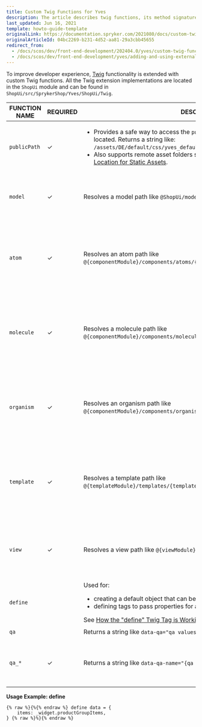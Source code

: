 ```yaml
---
title: Custom Twig Functions for Yves
description: The article describes twig functions, its method signatures, and examples of their usage.
last_updated: Jun 16, 2021
template: howto-guide-template
originalLink: https://documentation.spryker.com/2021080/docs/custom-twig-functions-for-yves
originalArticleId: 04bc2269-b231-4d52-aa81-29a3cbb45655
redirect_from:
  - /docs/scos/dev/front-end-development/202404.0/yves/custom-twig-functions-for-yves.html
  - /docs/scos/dev/front-end-development/yves/adding-and-using-external-libraries-in-yves.html
---
```


To improve developer experience, [Twig](https://twig.symfony.com/) functionality is extended with custom Twig functions. All the Twig extension implementations are located in the `ShopUi` module and can be found in `ShopUi/src/SprykerShop/Yves/ShopUi/Twig`.

| FUNCTION NAME | REQUIRED | DESCRIPTION | METHOD SIGNATURE | USAGE EXAMPLE |
| --- | --- | --- | --- | --- |
| `publicPath` | ✓ | <ul><li>Provides a safe way to access the `public` folder where compiled assets are located. Returns a string like:<br>`/assets/DE/default/css/yves_default.app.css.`</li><li>Also supports remote asset folders such as CDN resources. See [Custom Location for Static Assets](/docs/dg/dev/integrate-and-configure/integrate-custom-location-for-static-assets.html).</li></ul> | `function publicPath($relativePath: string): string`<ul><li>`$relativePath` - relative asset path</li></ul> | `{% raw %}{{{% endraw %} publicPath('css/yves_default.app.css') {% raw %}}}{% endraw %}`<br>`{% raw %}{{{% endraw %} publicPath('js/yves_default.runtime.js') {% raw %}}}{% endraw %}` |
| `model` | ✓ | Resolves a model path like `@ShopUi/models/{modelName}.twig`. | `function model($modelName: string): string`<ul><li>`$modelName` - model name</li></ul> | `{% raw %}{%{% endraw %} extends model('component') {% raw %}%}{% endraw %}` |
| `atom` | ✓ | Resolves an atom path like `@{componentModule}/components/atoms/{componentName}/{componentName}.twig`. | `function atom($componentName: string, $componentModule: string = 'ShopUi'): string`<ul><li>`$componentName` - component name</li><li>`$componentModule` - Spryker module</li></ul> | `{% raw %}{%{% endraw %} include atom('checkbox') only {% raw %}%}{% endraw %}` |
| `molecule` | ✓ | Resolves a molecule path like `@{componentModule}/components/molecules/{componentName}/{componentName}.twig`. | `function molecule($componentName: string, $componentModule: string = 'ShopUi'): string`<ul><li>`$componentName` - component name</li><li>`$componentModule` - Spryker module</li></ul> | `{% raw %}{%{% endraw %} extends molecule('card') {% raw %}%}{% endraw %}` |
| `organism` | ✓ | Resolves an organism path like `@{componentModule}/components/organisms/{componentName}/{componentName}.twig`. | `function organism($componentName: string, $componentModule: string = 'ShopUi'): string`<ul><li>`$componentName` - component name</li><li>`$componentModule` - Spryker module</li></ul> | `{% raw %}{%{% endraw %} include organism('header') only {% raw %}%}{% endraw %}` |
| `template` | ✓ | Resolves a template path like `@{templateModule}/templates/{templateName}/{templateName}.twig`. | `function template($templateName: string, $templateModule: string = 'ShopUi'): string`<ul><li>`$templateName` - template name</li><li>`$templateModule` - Spryker module</li></ul> | `{% raw %}{%{% endraw %} extends template('widget') {% raw %}%}{% endraw %}`<br>`{% raw %}{%{% endraw %} extends template('page-layout-catalog', 'CatalogPage') {% raw %}%}{% endraw %}` |
| `view` | ✓ | Resolves a view path like `@{viewModule}/views/{viewName}/{viewName}.twig`. | `function view($viewName: string, $viewModule: string = 'ShopUi'): string`<ul><li>`$viewName` - view name</li><li>`$viewModule` - Spryker module</li></ul> | `{% raw %}{%{% endraw %} extends view('voucher-form', 'DiscountWidget') {% raw %}%}{% endraw %}` |
| `define` |  | Used for:<ul><li>creating a default object that can be changed from context</li><li>defining tags to pass properties for a component</li></ul>See [How the "define" Twig Tag is Working](/docs/dg/dev/frontend-development/latest/define-twig-tag.html). | None | See **Usage Example: define** below. |
| `qa` |  | Returns a string like `data-qa="qa values here".` | `function qa($qaValues: string[] = []): string` | `{% raw %}{{{% endraw %} qa('submit-button') {% raw %}}}{% endraw %}` |
| `qa_*` | ✓ | Returns a string like `data-qa-name="{qa values}".` | `function qa_*($qaName: string, $qaValues: string[] = []): string`<ul><li>`$qaName` - name for the data structure</li></ul> | `{% raw %}{{{% endraw %} qa_additional('value') {% raw %}}}{% endraw %}` |


**Usage Example: define**

```twig
{% raw %}{%{% endraw %} define data = {
    items: _widget.productGroupItems,
} {% raw %}%}{% endraw %}
```
